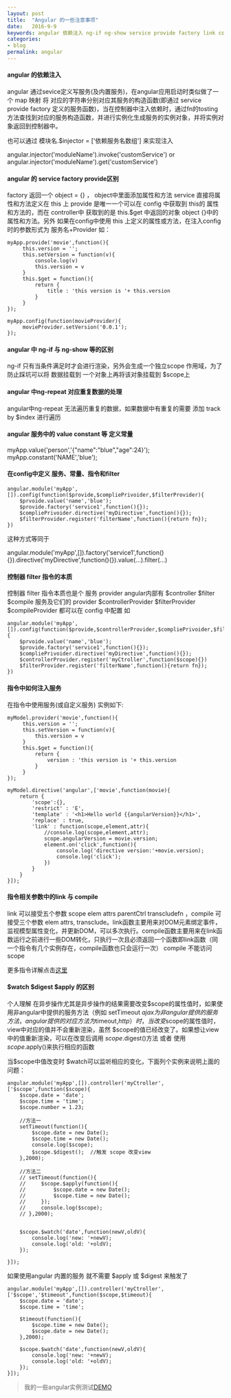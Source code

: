 ```yaml
---
layout: post
title:  "Angular 的一些注意事项"
date:   2016-9-9
keywords: angular 依赖注入 ng-if ng-show service provide factory link compile 区别
categories:
- blog
permalink: angular
---
```



#### angular 的依赖注入

angular 通过sevice定义写服务(及内置服务)，在angular应用启动时类似做了一个 map 映射 将 对应的字符串分别对应其服务的构造函数(即通过 service provide factory 定义的服务函数)，当在控制器中注入依赖时，通过fn的tosting方法查找到对应的服务构造函数，并进行实例化生成服务的实例对象，并将实例对象返回到控制器中。

也可以通过 模块名.$injector = ['依赖服务名数组'] 来实现注入

angular.injector('moduleName').invoke('customService') or angular.injector('moduleName').get('customService')


#### angular 的 service factory  provide区别

factory  返回一个 object = {} ， object中里面添加属性和方法
service  直接将属性和方法定义在 this 上
provide  是唯一一个可以在 config 中获取到 this的 属性和方法的，而在 controller中 获取到的是 this.$get 中返回的对象 object {}中的属性和方法。另外 如果在config中使用 this 上定义的属性或方法，在注入config时的参数形式为 服务名+Provider 如：

    myApp.provide('movie',function(){
         this.version = '';
         this.setVersion = function(v){
             console.log(v)
             this.version = v
         }
         this.$get = function(){
             return {
                 title : 'this version is '+ this.version
             }
         }
    });

    myApp.config(function(movieProvider){
         movieProvider.setVersion('0.0.1');
    });




####  angular 中 ng-if 与 ng-show 等的区别

ng-if 只有当条件满足时才会进行渲染，另外会生成一个独立scope 作用域，为了防止踩坑可以将 数据挂载到 一个对象上再将该对象挂载到 $scope上

#### angular 中ng-repeat 对应重复数据的处理

angular中ng-repeat 无法遍历重复的数据，如果数据中有重复的需要 添加 track by $index 进行遍历


#### angular 服务中的 value constant 等 定义常量

myApp.value('person','{"name":"blue","age":24}');
myApp.constant('NAME','blue');


#### 在config中定义 服务、常量、指令和filter

    angular.module('myApp',[]).config(function($provide,$compliePrivoider,$filterProvider){
        $prvoide.value('name','blue');
        $provide.factory('service1',function(){});
        $compliePrivoider.directive('myDirective',function(){});
        $filterProvider.register('filterName',function(){return fn});
    })

   这种方式等同于

   angular.module('myApp',[]).factory('service1',function(){}).directive('myDirective',function(){}).value(...).filter(...)


#### 控制器 filter 指令的本质

控制器 filter 指令本质也是个 服务 provider  angular内部有 $controller $filter $compile 服务及它们的 provider $controllerProvider $filterProvider $compileProvider 都可以在 config 中配置 如

    angular.module('myApp',[]).config(function($provide,$controllerProvider,$compliePrivoider,$filterProvider){
        $prvoide.value('name','blue');
        $provide.factory('service1',function(){});
        $compliePrivoider.directive('myDirective',function(){});
        $controllerProvider.register('myCtroller',function($scope){})
        $filterProvider.register('filterName',function(){return fn});
    })


#### 指令中如何注入服务

在指令中使用服务(或自定义服务) 实例如下:


    myModel.provider('movie',function(){
         this.version = '';
         this.setVersion = function(v){
             this.version = v
         }
         this.$get = function(){
             return {
                 version : 'this version is '+ this.version
             }
         }
    });

    myModel.directive('angular',['movie',function(movie){
        return {
            'scope':{},
            'restrict' : 'E',
            'template' : '<h1>Hello world {{angularVersion}}</h1>',
            'replace' : true,
            'link' : function(scope,element,attr){
                //console.log(scope,element,attr);
                scope.angularVersion = movie.version;
                element.on('click',function(){
                    console.log('directive version:'+movie.version);
                    console.log('click');
                })
            }
        }
    }]);



#### 指令相关参数中的link 与 compile

link 可以接受五个参数 scope elem attrs parentCtrl transcludefn ，compile 可接受三个参数 elem attrs, transclude。link函数主要用来对DOM元素绑定事件，监视模型属性变化，并更新DOM，可以多次执行。compile函数主要用来在link函数运行之前进行一些DOM转化，只执行一次且必须返回一个函数即link函数（同一个指令有几个实例存在，compile函数也只会运行一次）
compile 不能访问 scope

更多指令详解点击[这里](https://segmentfault.com/a/1190000004956878)



#### $watch $digest $apply 的区别

个人理解 在异步操作尤其是异步操作的结果需要改变$scope的属性值时，如果使用非angular中提供的服务方法（例如 setTimeout $ajax 为非angular提供的服务方法，angular提供的对应方法为$timeout,$http）时，当改变$scope的属性值时，view中对应的值并不会重新渲染，虽然 $scope的值已经改变了。如果想让view中的值重新渲染，可以在改变后调用 $scope.$digest()方法 或者 使用 $scope.$apply()来执行相应的函数

当$scope中值改变时 $watch可以监听相应的变化，下面列个实例来说明上面的问题：

    angular.module('myApp',[]).controller('myCtroller',['$scope',function($scope){
        $scope.date = 'date';
        $scope.time = 'time';
        $scope.number = 1.23;

        //方法一
        setTimeout(function(){
            $scope.date = new Date();
            $scope.time = new Date();
            console.log($scope);
            $scope.$digest();  //触发 scope 改变view
        },2000);

        //方法二
        // setTimeout(function(){
        //     $scope.$apply(function(){
        //         $scope.date = new Date();
        //         $scope.time = new Date();
        //     });
        //     console.log($scope);
        // },2000);


        $scope.$watch('date',function(newV,oldV){
            console.log('new: '+newV);
            console.log('old: '+oldV);
        });

    }]);


如果使用angular 内置的服务 就不需要 $apply 或 $digest 来触发了

    angular.module('myApp',[]).controller('myCtroller',['$scope','$timeout',function($scope,$timeout){
        $scope.date = 'date';
        $scope.time = 'time';

        $timeout(function(){
            $scope.time = new Date();
            $scope.date = new Date();
        },2000);

        $scope.$watch('date',function(newV,oldV){
            console.log('new: '+newV);
            console.log('old: '+oldV);
        });
    }]);

> 我的一些angular实例测试[DEMO](https://github.com/CooLNuanfeng/angular-demos)
